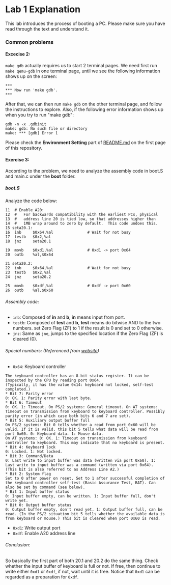 # Lab 1 Explanation
This lab introduces the process of booting a PC. Please make sure you have read through the text and understand it.

### Common problems
#### Excecise 2:
```make gdb``` actually requires us to start 2 terminal pages. We need first run ```make qemu-gdb``` in one terminal page, until we see the following information shows up on the screen:
```
***
*** Now run 'make gdb'.
***
```
After that, we can then run ```make gdb``` on the other terminal page, and follow the instructions to explore.
Also, if the following error information shows up when you try to run "make gdb":
```
gdb -n -x .gdbinit
make: gdb: No such file or directory
make: *** [gdb] Error 1
```
Please check the **Environment Setting** part of [README.md](https://github.com/JiananDing0/MIT_6.828/blob/master/README.md) on the first page of this repository.

#### Exercise 3:
According to the problem, we need to analyze the assembly code in boot.S and main.c under the __boot__ folder. 
##### boot.S
Analyze the code below:
```
11  # Enable A20:
12  #   For backwards compatibility with the earliest PCs, physical
13  #   address line 20 is tied low, so that addresses higher than
14  #   1MB wrap around to zero by default.  This code undoes this.
15 seta20.1:
16  inb     $0x64,%al               # Wait for not busy
17  testb   $0x2,%al
18  jnz     seta20.1

19  movb    $0xd1,%al               # 0xd1 -> port 0x64
20  outb    %al,$0x64

21 seta20.2:
22  inb     $0x64,%al               # Wait for not busy
23  testb   $0x2,%al
24  jnz     seta20.2

25  movb    $0xdf,%al               # 0xdf -> port 0x60
26  outb    %al,$0x60

```
###### Assembly code:
* ```inb```: Composed of **in** and **b**, **in** means input from port. 
* ```testb```: Composed of **test** and **b**, **test** means do bitwise AND to the two numbers. set Zero Flag (ZF) to 1 if the result is 0 and set to 0 otherwise.
* ```jnz```: Same as ```jne```, jumps to the specified location if the Zero Flag (ZF) is cleared (0).
###### Special numbers: (Referenced from [website](https://www.win.tue.nl/~aeb/linux/kbd/scancodes-11.html))
* ```0x64```: Keyboard controller
```
The keyboard controller has an 8-bit status register. It can be inspected by the CPU by reading port 0x64.
(Typically, it has the value 0x14: keyboard not locked, self-test completed.)
* Bit 7: Parity error
0: OK. 1: Parity error with last byte.
* Bit 6: Timeout
0: OK. 1: Timeout. On PS/2 systems: General timeout. On AT systems: Timeout on transmission from keyboard to keyboard controller. Possibly parity error (in which case both bits 6 and 7 are set).
* Bit 5: Auxiliary output buffer full
On PS/2 systems: Bit 0 tells whether a read from port 0x60 will be valid. If it is valid, this bit 5 tells what data will be read from port 0x60. 0: Keyboard data. 1: Mouse data.
On AT systems: 0: OK. 1: Timeout on transmission from keyboard controller to keyboard. This may indicate that no keyboard is present.
* Bit 4: Keyboard lock
0: Locked. 1: Not locked.
* Bit 3: Command/Data
0: Last write to input buffer was data (written via port 0x60). 1: Last write to input buffer was a command (written via port 0x64). (This bit is also referred to as Address Line A2.)
* Bit 2: System flag
Set to 0 after power on reset. Set to 1 after successful completion of the keyboard controller self-test (Basic Assurance Test, BAT). Can also be set by command (see below).
* Bit 1: Input buffer status
0: Input buffer empty, can be written. 1: Input buffer full, don't write yet.
* Bit 0: Output buffer status
0: Output buffer empty, don't read yet. 1: Output buffer full, can be read. (In the PS/2 situation bit 5 tells whether the available data is from keyboard or mouse.) This bit is cleared when port 0x60 is read.
```
* ```0xd1```: Write output port
* ```0xdf```: Enable A20 address line
###### Conclusion:
So basically the first part of both 20.1 and 20.2 do the same thing. Check whether the input buffer of keyboard is full or not. If free, then continue to write either ```0xd1``` or ```0xdf```, if not, wait until it is free. Notice that ```0xd1``` can be regarded as a preparation for ```0xdf```.
